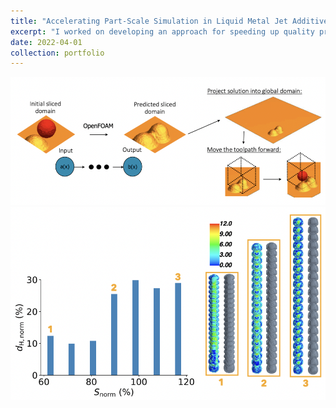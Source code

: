 ```yaml
---
title: "Accelerating Part-Scale Simulation in Liquid Metal Jet Additive Manufacturing via Operator Learning"
excerpt: "I worked on developing an approach for speeding up quality prediction for 3D printed parts generated through liquid metal jetting by using operator learning to predict the mapping between initial and final states of droplet depositions in a moving subdomain approach.<br/><img src='/images/moving_subdomain.png'>"
date: 2022-04-01
collection: portfolio
---
```


<img src='/images/moving_subdomain.png'>  

<img src='/images/pred_error.png'>  
